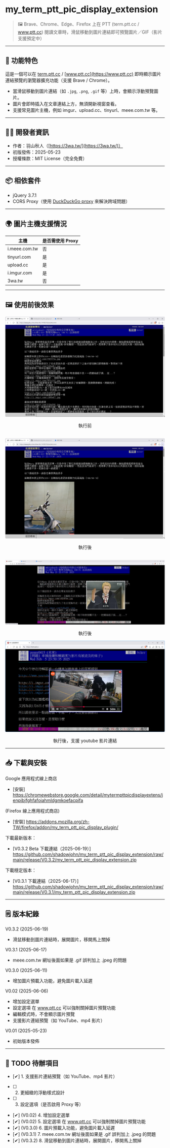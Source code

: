 # my_term_ptt_pic_display_extension

> 🖼️ Brave、Chrome、Edge、Firefox 上在 PTT (term.ptt.cc / www.ptt.cc) 閱讀文章時，滑鼠移動到圖片連結即可預覽圖片／GIF（影片支援預定中）

---

## 📌 功能特色

這是一個可以在 [term.ptt.cc](https://term.ptt.cc) / [www.ptt.cc](https://www.ptt.cc) 即時顯示圖片連結預覽的瀏覽器擴充功能（支援 Brave / Chrome）。

- 當滑鼠移動到圖片連結（如 `.jpg`, `.png`, `.gif` 等）上時，會顯示浮動預覽圖片。
- 圖片會即時插入在文章連結上方，無須開新視窗查看。
- 支援常見圖片主機，例如 imgur、upload.cc、tinyurl、meee.com.tw 等。

---

## 🧑‍💻 開發者資訊

- 作者：羽山秋人（[https://3wa.tw/](https://3wa.tw/)）
- 初版發佈：2025-05-23
- 授權條款：MIT License（完全免費）

---

## 📦 相依套件

- jQuery 3.7.1
- CORS Proxy（使用 [DuckDuckGo proxy](https://proxy.duckduckgo.com) 來解決跨域問題）

---

## 🌍 圖片主機支援情況

| 主機             | 是否需使用 Proxy |
|------------------|------------------|
| i.meee.com.tw    | 否               |
| tinyurl.com      | 是               |
| upload.cc        | 是               |
| i.imgur.com      | 是               |
| 3wa.tw           | 否               |

---

## 🖼️ 使用前後效果

<div align="center">
  <img src="screenshot/s1.png" alt="執行前">
  <p>執行前</p>
  <br>
  <img src="screenshot/s3.png" alt="執行後">
  <p>執行後</p>
  <br>
  <img src="screenshot/s6.png" alt="執行後">
  <p>執行後</p>
  <img src="screenshot/s7.png" alt="執行後">
  <p>執行後，支援 youtube 影片連結</p>
</div>

---

## 📥 下載與安裝

Google 應用程式線上商店
- [安裝] https://chromewebstore.google.com/detail/mytermpttpicdisplayextens/jenpjbjfghfafojahmldgmkoefacpifa 

(Firefox 線上應用程式商店)
- [安裝] https://addons.mozilla.org/zh-TW/firefox/addon/my_term_ptt_pic_display_plugin/ 

下載最新版本：
- [V0.3.2 Beta 下載連結（2025-06-19）] https://github.com/shadowjohn/my_term_ptt_pic_display_extension/raw/main/release/V0.3.2/my_term_ptt_pic_display_extension.zip 

下載穩定版本：
- [V0.3.1 下載連結（2025-06-17）] https://github.com/shadowjohn/my_term_ptt_pic_display_extension/raw/main/release/V0.3.1/my_term_ptt_pic_display_extension.zip 

---

## 🗒️ 版本紀錄
V0.3.2 (2025-06-19)
- 滑鼠移動到圖片連結時，展開圖片，移開馬上關掉

V0.3.1 (2025-06-17)
- meee.com.tw 網址後面如果是 .gif 誤判加上 .jpeg 的問題

V0.3.0 (2025-06-11)
- 增加圖片預載入功能，避免圖片載入延遲

V0.02 (2025-06-06)
- 增加設定選單
- 設定選項 在 www.ptt.cc 可以強制關掉圖片預覽功能
- 編輯模式時，不會顯示圖片預覽
- 支援影片連結預覽（如 YouTube、mp4 影片）

V0.01 (2025-05-23)
- 初始版本發佈

---

## 🚧 TODO 待辦項目

- [✔] 1. 支援影片連結預覽（如 YouTube、mp4 影片）
- [ ] 2. 更細緻的浮動樣式設計
- [ ] 3. 設定選項（是否啟用 Proxy 等）
- [✔] (V0.02) 4. 增加設定選單
- [✔] (V0.02) 5. 設定選項 在 www.ptt.cc 可以強制關掉圖片預覽功能
- [✔] (V0.3.0) 6. 圖片預載入功能，避免圖片載入延遲
- [✔] (V0.3.1) 7. meee.com.tw 網址後面如果是 .gif 誤判加上 .jpeg 的問題
- [✔] (V0.3.2) 8. 滑鼠移動到圖片連結時，展開圖片，移開馬上關掉



